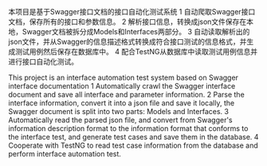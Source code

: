 本项目是基于Swagger接口文档的接口自动化测试系统
1 自动爬取Swagger接口文档，保存所有的接口和参数信息。
2 解析接口信息，转换成json文件保存在本地，Swagger文档被拆分成Models和Interfaces两部分。
3 自动读取解析出的json文件，并从Swagger的信息描述格式转换成符合接口测试的信息格式，并生成测试用例然后保存在数据库中。
4 配合TestNG从数据库中读取测试用例信息并进行接口自动化测试。

This project is an interface automation test system based on Swagger interface documentation
1 Automatically crawl the Swagger interface document and save all interface and parameter information.
2 Parse the interface information, convert it into a json file and save it locally, the Swagger document is split into two parts: Models and Interfaces.
3 Automatically read the parsed json file, and convert from Swagger's information description format to the information format that conforms to the interface test, and generate test cases and save them in the database.
4 Cooperate with TestNG to read test case information from the database and perform interface automation test.